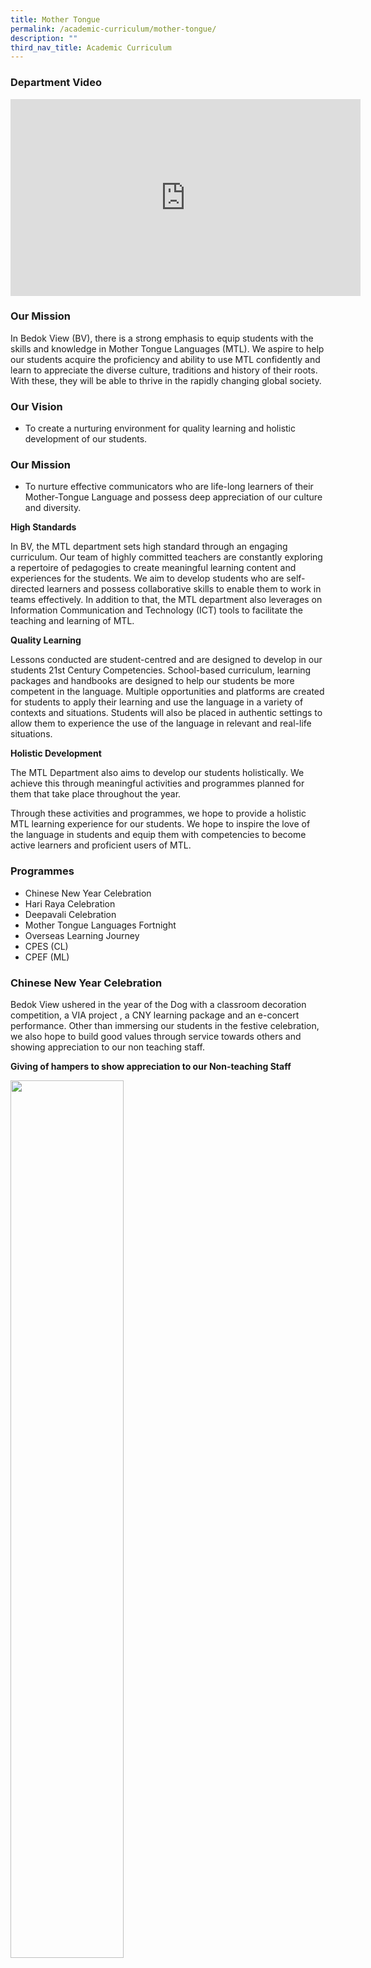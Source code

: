 ```yaml
---
title: Mother Tongue
permalink: /academic-curriculum/mother-tongue/
description: ""
third_nav_title: Academic Curriculum
---
```

### Department Video

<div class="bp-youtube">

<iframe width="560" height="315" src="https://www.youtube.com/embed/IxSbpiGBt_o" title="YouTube video player" frameborder="0" allow="accelerometer; autoplay; clipboard-write; encrypted-media; gyroscope; picture-in-picture" allowfullscreen=""></iframe>

</div>

### Our Mission

In Bedok View (BV), there is a strong emphasis to equip students with the skills and knowledge in Mother Tongue Languages (MTL). We aspire to help our students acquire the proficiency and ability to use MTL confidently and learn to appreciate the diverse culture, traditions and history of their roots. With these, they will be able to thrive in the rapidly changing global society.


### Our Vision

* To create a nurturing environment for quality learning and holistic development of our students.

### Our Mission

* To nurture effective communicators who are life-long learners of their Mother-Tongue Language and possess deep appreciation of our culture and diversity.

**High Standards**


In BV, the MTL department sets high standard through an engaging curriculum. Our team of highly committed teachers are constantly exploring a repertoire of pedagogies to create meaningful learning content and experiences for the students. We aim to develop students who are self-directed learners and possess collaborative skills to enable them to work in teams effectively. In addition to that, the MTL department also leverages on Information Communication and Technology (ICT) tools to facilitate the teaching and learning of MTL. 

**Quality Learning**


Lessons conducted are student-centred and are designed to develop in our students 21st Century Competencies. School-based curriculum, learning packages and handbooks are designed to help our students be more competent in the language. Multiple opportunities and platforms are created for students to apply their learning and use the language in a variety of contexts and situations. Students will also be placed in authentic settings to allow them to experience the use of the language in relevant and real-life situations.

**Holistic Development**

The MTL Department also aims to develop our students holistically. We achieve this through meaningful activities and programmes planned for them that take place throughout the year. 

Through these activities and programmes, we hope to provide a holistic MTL learning experience for our students. We hope to inspire the love of the language in students and equip them with competencies to become active learners and proficient users of MTL.

### Programmes

* Chinese New Year Celebration <br>
* Hari Raya Celebration <br>
* Deepavali Celebration <br>
* Mother Tongue Languages Fortnight <br>
* Overseas Learning Journey <br>
* CPES (CL) <br>
* CPEF (ML) <br>

### Chinese New Year Celebration

Bedok View ushered in the year of the Dog with a classroom decoration competition, a VIA project , a CNY learning package and an e-concert performance.  Other than immersing our students in the festive celebration, we also hope to build good values through service towards others and showing appreciation to our non teaching staff. 

**Giving of hampers to show appreciation to our Non-teaching Staff**

<img style="width:60%" src="/images/01.jpg">

**Classroom Decoration Competition Winners**

<img style="width:60%" src="/images/02.jpg">

**Lantern Making in Class**

<img style="width:60%" src="/images/03.jpg">

**E-Concert Team in action**

<img style="width:60%" src="/images/04.png">

### Mother Tongue Languages Fortnight

Given the changing language environment, the usage of MTL beyond curriculum time is critical to making MTL a living language for our students. As such the school organized various activities during our MTL Fortnight to enable our students to learn and use MTL in a more novel and authentic way.

**Ox Clay making for Chinese Language students**

<img src="/images/Ox%20Clay%20making%20for%20Chinese%20Language%20students.jpg" style="width:60%">

**Rangoli for Tami Language students**

<img src="/images/Rangoli%20for%20Tami%20Language%20students.jpg" style="width:60%">

**Lyrical Poetry for Malay Language students**

<img style="width:60%" src="/images/Lyrical%20Poetry%20for%20Malay%20Language%20students.jpg">

### Subjects Offered

<style type="text/css">
.tg  {border-collapse:collapse;border-spacing:0;}
.tg td{border-color:black;border-style:solid;border-width:1px;font-family:Arial, sans-serif;font-size:14px;
  overflow:hidden;padding:10px 5px;word-break:normal;}
.tg th{border-color:black;border-style:solid;border-width:1px;font-family:Arial, sans-serif;font-size:14px;
  font-weight:normal;overflow:hidden;padding:10px 5px;word-break:normal;}
.tg .tg-ii8k{background-color:#EAEAEA;color:#222;text-align:center;vertical-align:top}
.tg .tg-dwlh{background-color:#B0B0B0;color:#222;font-weight:bold;text-align:center;vertical-align:middle}
.tg .tg-ano2{background-color:#B0B0B0;border-color:inherit;color:#222;font-weight:bold;text-align:center;vertical-align:middle}
.tg .tg-ku5w{background-color:#EAEAEA;color:#222;text-align:center;vertical-align:middle}
</style>
<table style="border: 1px solid white" class="tg">
<thead>
  <tr>
    <th style="border: 1px solid white" class="tg-ano2"><span style="color:#222;background-color:#B0B0B0">Chinese Language</span></th>
    <th style="border: 1px solid white" class="tg-dwlh"><span style="color:#222;background-color:#B0B0B0">Malay Language</span></th>
    <th style="border: 1px solid white" class="tg-dwlh"><span style="color:#222;background-color:#B0B0B0">Tamil Language</span></th>
  </tr>
</thead>
<tbody>
  <tr>
    <td style="border: 1px solid white" class="tg-ii8k"><span style="color:#222;background-color:#EAEAEA">Higher Chinese Language</span><br><br></td>
    <td style="border: 1px solid white" class="tg-ii8k"><span style="color:#222;background-color:#EAEAEA">Higher Malay Language</span><br><br></td>
    <td style="border: 1px solid white" class="tg-ku5w"><span style="color:#222;background-color:#EAEAEA">Tamil Language</span></td>
  </tr>
  <tr>
    <td style="border: 1px solid white" class="tg-ku5w"><span style="color:#222;background-color:#EAEAEA">Chinese Language</span></td>
    <td style="border: 1px solid white" class="tg-ku5w"><span style="color:#222;background-color:#EAEAEA">Malay Language</span></td>
    <td style="border: 1px solid white" class="tg-ii8k"><span style="color:#222;background-color:#EAEAEA">Tamil Language B</span><br><span style="color:#222;background-color:#EAEAEA">(at Secondary 4)</span><br><br></td>
  </tr>
  <tr>
    <td style="border: 1px solid white" class="tg-ii8k"><span style="color:#222;background-color:#EAEAEA"> Chinese Language B</span><br><span style="color:#222;background-color:#EAEAEA">(at Secondary 4)</span><br><br></td>
    <td style="border: 1px solid white" class="tg-ku5w"><span style="color:#222;background-color:#EAEAEA">Malay Language B</span><br><span style="color:#222;background-color:#EAEAEA">(at Secondary 4) </span></td>
    <td style="border: 1px solid white" class="tg-ku5w"><span style="color:#222;background-color:#EAEAEA"> </span></td>
  </tr>
</tbody>
</table>